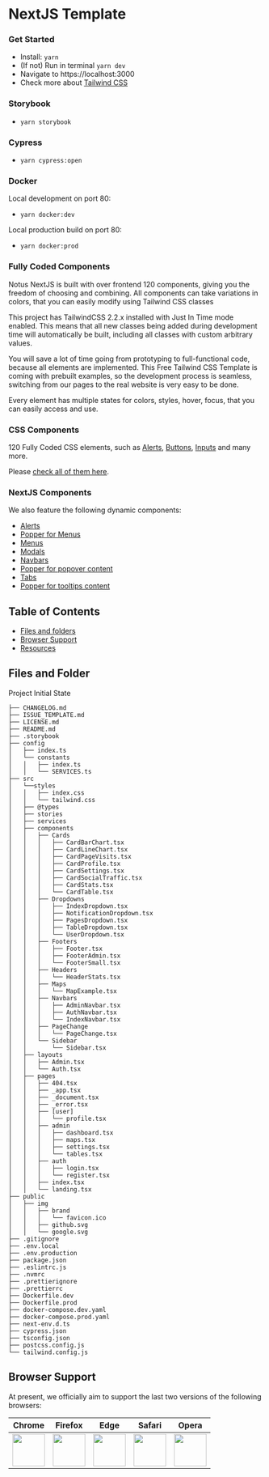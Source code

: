 #  NextJS Template
### Get Started

- Install: `yarn`
- (If not) Run in terminal `yarn dev`
- Navigate to https://localhost:3000
- Check more about [Tailwind CSS](https://tailwindcss.com)

### Storybook

- `yarn storybook`

### Cypress

- `yarn cypress:open`

### Docker

Local development on port 80:
- `yarn docker:dev`

Local production build on port 80:
- `yarn docker:prod`
### Fully Coded Components

Notus NextJS is built with over frontend 120 components, giving you the freedom of choosing and combining. All components can take variations in colors, that you can easily modify using Tailwind CSS classes 

This project has TailwindCSS 2.2.x installed with Just In Time mode enabled. This means that all new classes being added during development time will automatically be built, including all classes with custom arbitrary values.

You will save a lot of time going from prototyping to full-functional code, because all elements are implemented.
This Free Tailwind CSS Template is coming with prebuilt examples, so the development process is seamless, switching from our pages to the real website is very easy to be done.

Every element has multiple states for colors, styles, hover, focus, that you can easily access and use.


### CSS Components

120 Fully Coded CSS elements, such as [Alerts](https://www.creative-tim.com/learning-lab/tailwind/nextjs/alerts/notus?ref=nnjs-github-readme), [Buttons](https://www.creative-tim.com/learning-lab/tailwind/nextjs/buttons/notus?ref=nnjs-github-readme), [Inputs](https://www.creative-tim.com/learning-lab/tailwind/nextjs/inputs/notus?ref=nnjs-github-readme) and many more.

Please [check all of them here](https://www.creative-tim.com/learning-lab/tailwind/nextjs/alerts/notus?ref=nnjs-github-readme).

### NextJS Components

We also feature the following dynamic components:
- [Alerts](https://www.creative-tim.com/learning-lab/tailwind/nextjs/alerts/notus?ref=nnjs-github-readme)
- [Popper for Menus](https://www.creative-tim.com/learning-lab/tailwind/nextjs/dropdowns/notus?ref=nnjs-github-readme)
- [Menus](https://www.creative-tim.com/learning-lab/tailwind/nextjs/menus/notus?ref=nnjs-github-readme)
- [Modals](https://www.creative-tim.com/learning-lab/tailwind/nextjs/modals/notus?ref=nnjs-github-readme)
- [Navbars](https://www.creative-tim.com/learning-lab/tailwind/nextjs/navbar/notus?ref=nnjs-github-readme)
- [Popper for popover content](https://www.creative-tim.com/learning-lab/tailwind/nextjs/popovers/notus?ref=nnjs-github-readme)
- [Tabs](https://www.creative-tim.com/learning-lab/tailwind/nextjs/tabs/notus?ref=nnjs-github-readme)
- [Popper for tooltips content](https://www.creative-tim.com/learning-lab/tailwind/nextjs/tooltips/notus?ref=nnjs-github-readme)


## Table of Contents

* [Files and folders](#files-and-folders)
* [Browser Support](#browser-support)
* [Resources](#resources)

## Files and Folder
Project Initial State
```
├── CHANGELOG.md
├── ISSUE_TEMPLATE.md
├── LICENSE.md
├── README.md
├── .storybook
├── config
│   ├── index.ts
│   └── constants
│   │   ├── index.ts
│   │   └── SERVICES.ts
├── src
│   └──styles
│   │   ├── index.css
│   │   └── tailwind.css
│   ├── @types
│   ├── stories
│   ├── services
│   ├── components
│   │   ├── Cards
│   │   │   ├── CardBarChart.tsx
│   │   │   ├── CardLineChart.tsx
│   │   │   ├── CardPageVisits.tsx
│   │   │   ├── CardProfile.tsx
│   │   │   ├── CardSettings.tsx
│   │   │   ├── CardSocialTraffic.tsx
│   │   │   ├── CardStats.tsx
│   │   │   └── CardTable.tsx
│   │   ├── Dropdowns
│   │   │   ├── IndexDropdown.tsx
│   │   │   ├── NotificationDropdown.tsx
│   │   │   ├── PagesDropdown.tsx
│   │   │   ├── TableDropdown.tsx
│   │   │   └── UserDropdown.tsx
│   │   ├── Footers
│   │   │   ├── Footer.tsx
│   │   │   ├── FooterAdmin.tsx
│   │   │   └── FooterSmall.tsx
│   │   ├── Headers
│   │   │   └── HeaderStats.tsx
│   │   ├── Maps
│   │   │   └── MapExample.tsx
│   │   ├── Navbars
│   │   │   ├── AdminNavbar.tsx
│   │   │   ├── AuthNavbar.tsx
│   │   │   └── IndexNavbar.tsx
│   │   ├── PageChange
│   │   │   └── PageChange.tsx
│   │   └── Sidebar
│   │       └── Sidebar.tsx
│   ├── layouts
│   │   ├── Admin.tsx
│   │   └── Auth.tsx
│   ├── pages
│   │   ├── 404.tsx
│   │   ├── _app.tsx
│   │   ├── _document.tsx
│   │   ├── _error.tsx
│   │   ├── [user]
│   │   │   └── profile.tsx
│   │   ├── admin
│   │   │   ├── dashboard.tsx
│   │   │   ├── maps.tsx
│   │   │   ├── settings.tsx
│   │   │   └── tables.tsx
│   │   ├── auth
│   │   │   ├── login.tsx
│   │   │   └── register.tsx
│   │   ├── index.tsx
│   │   └── landing.tsx
├── public
│   ├── img
│   │   ├── brand
│   │   │   └── favicon.ico
│   │   ├── github.svg
│   │   └── google.svg
├── .gitignore
├── .env.local
├── .env.production
├── package.json
├── .eslintrc.js
├── .nvmrc
├── .prettierignore
├── .prettierrc
├── Dockerfile.dev
├── Dockerfile.prod
├── docker-compose.dev.yaml
├── docker-compose.prod.yaml
├── next-env.d.ts
├── cypress.json
├── tsconfig.json
├── postcss.config.js
└── tailwind.config.js
```

## Browser Support

At present, we officially aim to support the last two versions of the following browsers:

| Chrome | Firefox | Edge | Safari | Opera |
|:---:|:---:|:---:|:---:|:---:|
| <img src="https://github.com/creativetimofficial/public-assets/blob/master/logos/chrome-logo.png?raw=true" width="64" height="64"> | <img src="https://raw.githubusercontent.com/creativetimofficial/public-assets/master/logos/firefox-logo.png" width="64" height="64"> | <img src="https://raw.githubusercontent.com/creativetimofficial/public-assets/master/logos/edge-logo.png" width="64" height="64"> | <img src="https://raw.githubusercontent.com/creativetimofficial/public-assets/master/logos/safari-logo.png" width="64" height="64"> | <img src="https://raw.githubusercontent.com/creativetimofficial/public-assets/master/logos/opera-logo.png" width="64" height="64"> |
